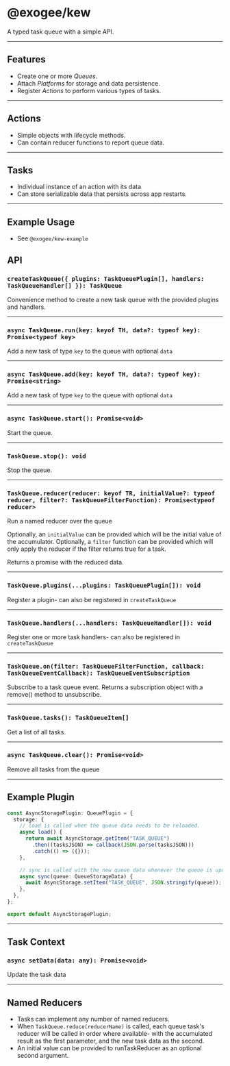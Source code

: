 # @exogee/kew

A typed task queue with a simple API.

---

## Features

- Create one or more _Queues_.
- Attach _Platforms_ for storage and data persistence.
- Register _Actions_ to perform various types of tasks.

---

## Actions

- Simple objects with lifecycle methods.
- Can contain reducer functions to report queue data.

---

## Tasks

- Individual instance of an action with its data
- Can store serializable data that persists across app restarts.

---

## Example Usage

- See `@exogee/kew-example`

## API

### `createTaskQueue({ plugins: TaskQueuePlugin[], handlers: TaskQueueHandler[] }): TaskQueue`

Convenience method to create a new task queue with the provided plugins and handlers.

---

### `async TaskQueue.run(key: keyof TH, data?: typeof key): Promise<typeof key>`

Add a new task of type `key` to the queue with optional `data`

---

### `async TaskQueue.add(key: keyof TH, data?: typeof key): Promise<string>`

Add a new task of type `key` to the queue with optional `data`

---

### `async TaskQueue.start(): Promise<void>`

Start the queue.

---

### `TaskQueue.stop(): void`

Stop the queue.

---

### `TaskQueue.reducer(reducer: keyof TR, initialValue?: typeof reducer, filter?: TaskQueueFilterFunction): Promise<typeof reducer>`

Run a named reducer over the queue

Optionally, an `initialValue` can be provided which will be the initial value of the accumulator.
Optionally, a `filter` function can be provided which will only apply the reducer if the filter returns true for a task.

Returns a promise with the reduced data.

---

### `TaskQueue.plugins(...plugins: TaskQueuePlugin[]): void`

Register a plugin- can also be registered in `createTaskQueue`

---

### `TaskQueue.handlers(...handlers: TaskQueueHandler[]): void`

Register one or more task handlers- can also be registered in `createTaskQueue`

---

### `TaskQueue.on(filter: TaskQueueFilterFunction, callback: TaskQueueEventCallback): TaskQueueEventSubscription`

Subscribe to a task queue event.
Returns a subscription object with a remove() method to unsubscribe.

---

### `TaskQueue.tasks(): TaskQueueItem[]`

Get a list of all tasks.

---

### `async TaskQueue.clear(): Promise<void>`

Remove all tasks from the queue

---

## Example Plugin

```ts
const AsyncStoragePlugin: QueuePlugin = {
  storage: {
    // load is called when the queue data needs to be reloaded.
    async load() {
      return await AsyncStorage.getItem("TASK_QUEUE")
        .then((tasksJSON) => callback(JSON.parse(tasksJSON)))
        .catch(() => ({}));
    },

    // sync is called with the new queue data whenever the queue is updated.
    async sync(queue: QueueStorageData) {
      await AsyncStorage.setItem("TASK_QUEUE", JSON.stringify(queue));
    },
  },
};

export default AsyncStoragePlugin;
```

---

## Task Context

### `async setData(data: any): Promise<void>`

Update the task data

---

## Named Reducers

- Tasks can implement any number of named reducers.
- When `TaskQueue.reduce(reducerName)` is called, each queue task's reducer will be called in order where available-
  with the accumulated result as the first parameter, and the new task data as the second.
- An initial value can be provided to runTaskReducer as an optional second argument.
